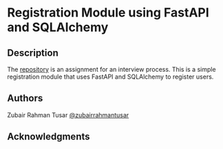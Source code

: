 
# Registration Module using FastAPI and SQLAlchemy

## Description
The [repository](https://github.com/zubairtusar/simple-regitration-fastAPI) is an assignment for an interview process. This is a simple registration module that uses FastAPI and SQLAlchemy to register users.

## Authors

<!-- Contributors names and contact info -->
Zubair Rahman Tusar [@zubairrahmantusar](https://github.com/zubairtusar)

## Acknowledgments

<!-- Inspiration, code snippets, etc. -->
